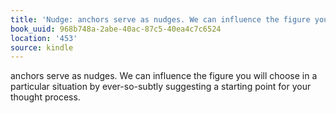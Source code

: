 ```yaml
---
title: 'Nudge: anchors serve as nudges. We can influence the figure you wil…'
book_uuid: 968b748a-2abe-40ac-87c5-40ea4c7c6524
location: '453'
source: kindle
---
```


anchors serve as nudges. We can influence the figure you will choose in a particular situation by ever-so-subtly suggesting a starting point for your thought process.